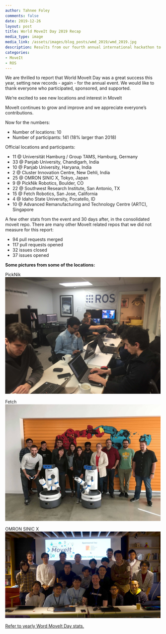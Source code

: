 ```yaml
---
author: Tahnee Foley
comments: false
date: 2019-12-26
layout: post
title: World MoveIt Day 2019 Recap
media_type: image
media_link: /assets/images/blog_posts/wmd_2019/wmd_2019.jpg
description: Results from our fourth annual international hackathon to improve the MoveIt code base, documentation, and community.
categories:
- MoveIt
- ROS
---
```


We are thrilled to report that World MoveIt Day was a great success this year, setting new records - again - for the annual event. We would like to thank everyone who participated, sponsored, and supported.

We’re excited to see new locations and interest in MoveIt

MoveIt continues to grow and improve and we appreciate everyone’s contributions.

Now for the numbers:
- Number of locations: 10
- Number of participants: 141 (18% larger than 2018)

Official locations and participants:
- 11 @ Universität Hamburg / Group TAMS, Hamburg, Germany
- 33 @ Panjab University, Chandigarh, India
- 10 @ Panjab University, Haryana, India
- 2 @ Cluster Innovation Centre, New Dehli, India
- 25 @ OMRON SINIC X, Tokyo, Japan
- 9 @ PickNik Robotics, Boulder, CO
- 22 @ Southwest Research Institute, San Antonio, TX
- 15 @ Fetch Robotics, San Jose, California
- 4 @ Idaho State University, Pocatello, ID
- 10 @ Advanced Remanufacturing and Technology Centre (ARTC), Singapore

A few other stats from the event and 30 days after, in the consolidated moveit repo. There are many other MoveIt related repos that we did not measure for this report:
- 94 pull requests merged
- 117 pull requests opened
- 32 issues closed
- 37 issues opened

**Some pictures from some of the locations:**

PickNik
<img src="/assets/images/blog_posts/wmd_2019/picknik.jpg" width="500" style="margin-right:20px"/>

Fetch
<img src="/assets/images/blog_posts/wmd_2019/fetch.jpg" width="500" style="margin-right:20px"/>

OMRON SINIC X
<img src="/assets/images/blog_posts/wmd_2019/omron.jpg" width="500" style="margin-right:20px"/>

[Refer to yearly Word MoveIt Day stats.](https://docs.google.com/spreadsheets/d/1n19IOVJuqlQiFgLg5sRpWBPo5YQous25QmhUuJ2FO8g/edit?folder=0B2gNuURgfmGMa1dHYVkxWm9SQ2s#gid=0)